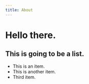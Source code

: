 ```yaml
---
title: About
---
```


# Hello there.

## This is going to be a list.

* This is an item.
* This is another item.
* Third item.